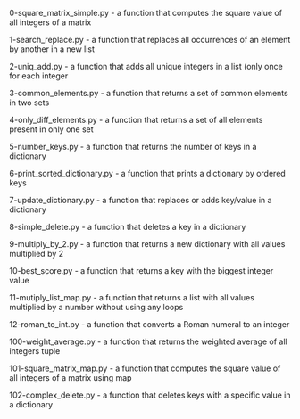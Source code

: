 0-square_matrix_simple.py - a function that computes the square value of all integers of a matrix

1-search_replace.py - a function that replaces all occurrences of an element by another in a new list

2-uniq_add.py - a function that adds all unique integers in a list (only once for each integer

3-common_elements.py - a function that returns a set of common elements in two sets

4-only_diff_elements.py - a function that returns a set of all elements present in only one set

5-number_keys.py - a function that returns the number of keys in a dictionary

6-print_sorted_dictionary.py - a function that prints a dictionary by ordered keys

7-update_dictionary.py - a function that replaces or adds key/value in a dictionary

8-simple_delete.py - a function that deletes a key in a dictionary

9-multiply_by_2.py - a function that returns a new dictionary with all values multiplied by 2

10-best_score.py - a function that returns a key with the biggest integer value

11-mutiply_list_map.py -  a function that returns a list with all values multiplied by a number without using any loops

12-roman_to_int.py - a function that converts a Roman numeral to an integer

100-weight_average.py - a function that returns the weighted average of all integers tuple

101-square_matrix_map.py - a function that computes the square value of all integers of a matrix using map

102-complex_delete.py - a function that deletes keys with a specific value in a dictionary
